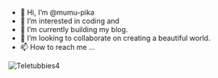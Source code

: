 - 👋 Hi, I’m @mumu-pika
- 👀 I’m interested in coding and 
- 🌱 I’m currently building my blog.
- 💞️ I’m looking to collaborate on creating a beautiful world.
- 📫 How to reach me ...

![Teletubbies4](https://user-images.githubusercontent.com/79960449/172042493-b85292a5-13f4-4712-b217-6b61bc364a75.jpg)


<!---
mumu-pika/mumu-pika is a ✨ special ✨ repository because its `README.md` (this file) appears on your GitHub profile.
You can click the Preview link to take a look at your changes.
--->
